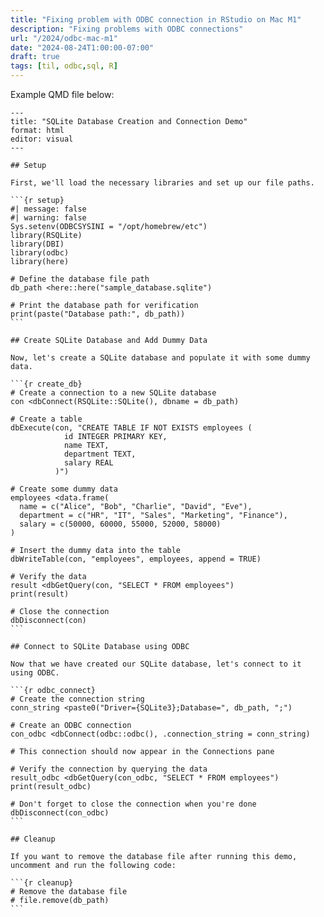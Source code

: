 ```yaml
---
title: "Fixing problem with ODBC connection in RStudio on Mac M1"
description: "Fixing problems with ODBC connections"
url: "/2024/odbc-mac-m1"
date: "2024-08-24T1:00:00-07:00"
draft: true
tags: [til, odbc,sql, R]
---
```


Example QMD file below:

````
---
title: "SQLite Database Creation and Connection Demo"
format: html
editor: visual
---

## Setup

First, we'll load the necessary libraries and set up our file paths.

```{r setup}
#| message: false
#| warning: false
Sys.setenv(ODBCSYSINI = "/opt/homebrew/etc")
library(RSQLite)
library(DBI)
library(odbc)
library(here)

# Define the database file path
db_path <here::here("sample_database.sqlite")

# Print the database path for verification
print(paste("Database path:", db_path))
```

## Create SQLite Database and Add Dummy Data

Now, let's create a SQLite database and populate it with some dummy data.

```{r create_db}
# Create a connection to a new SQLite database
con <dbConnect(RSQLite::SQLite(), dbname = db_path)

# Create a table
dbExecute(con, "CREATE TABLE IF NOT EXISTS employees (
            id INTEGER PRIMARY KEY,
            name TEXT,
            department TEXT,
            salary REAL
          )")

# Create some dummy data
employees <data.frame(
  name = c("Alice", "Bob", "Charlie", "David", "Eve"),
  department = c("HR", "IT", "Sales", "Marketing", "Finance"),
  salary = c(50000, 60000, 55000, 52000, 58000)
)

# Insert the dummy data into the table
dbWriteTable(con, "employees", employees, append = TRUE)

# Verify the data
result <dbGetQuery(con, "SELECT * FROM employees")
print(result)

# Close the connection
dbDisconnect(con)
```

## Connect to SQLite Database using ODBC

Now that we have created our SQLite database, let's connect to it using ODBC.

```{r odbc_connect}
# Create the connection string
conn_string <paste0("Driver={SQLite3};Database=", db_path, ";")

# Create an ODBC connection
con_odbc <dbConnect(odbc::odbc(), .connection_string = conn_string)

# This connection should now appear in the Connections pane

# Verify the connection by querying the data
result_odbc <dbGetQuery(con_odbc, "SELECT * FROM employees")
print(result_odbc)

# Don't forget to close the connection when you're done
dbDisconnect(con_odbc)
```

## Cleanup

If you want to remove the database file after running this demo, uncomment and run the following code:

```{r cleanup}
# Remove the database file
# file.remove(db_path)
```
````